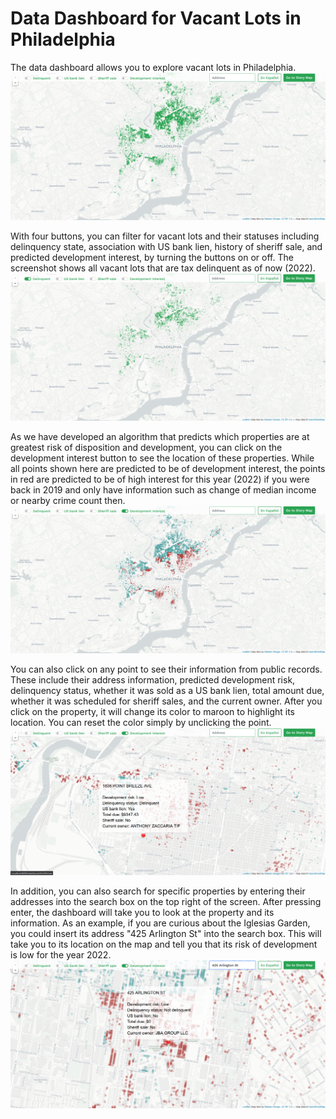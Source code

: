 # Data Dashboard for Vacant Lots in Philadelphia

The data dashboard allows you to explore vacant lots in Philadelphia.
![homePage](screenshots/homePage.png)

With four buttons, you can filter for vacant lots and their statuses including delinquency state, association with US bank lien, history of sheriff sale, and predicted development interest, by turning the buttons on or off. The screenshot shows all vacant lots that are tax delinquent as of now (2022).
![delinquentButtonOn](screenshots/delinquentButtonOn.png)

As we have developed an algorithm that predicts which properties are at greatest risk of disposition and development, you can click on the development interest button to see the location of these properties. While all points shown here are predicted to be of development interest, the points in red are predicted to be of high interest for this year (2022) if you were back in 2019 and only have information such as change of median income or nearby crime count then.
![devInterestButtonOn](screenshots/devInterestButtonOn.png)

You can also click on any point to see their information from public records. These include their address information, predicted development risk, delinquency status, whether it was sold as a US bank lien, total amount due, whether it was scheduled for sheriff sales, and the current owner. After you click on the property, it will change its color to maroon to highlight its location. You can reset the color simply by unclicking the point.
![clickPointExample](screenshots/clickPointExample.png)

In addition, you can also search for specific properties by entering their addresses into the search box on the top right of the screen. After pressing enter, the dashboard will take you to look at the property and its information. As an example, if you are curious about the Iglesias Garden, you could insert its address "425 Arlington St" into the search box. This will take you to its location on the map and tell you that its risk of development is low for the year 2022.
![iglesiasGardenExample](screenshots/iglesiasGardenExample.png)